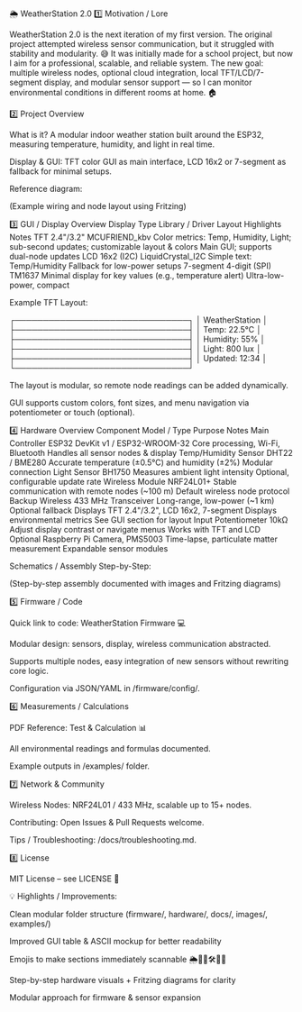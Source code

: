 🌦 WeatherStation 2.0
1️⃣ Motivation / Lore

WeatherStation 2.0 is the next iteration of my first version.
The original project attempted wireless sensor communication, but it struggled with stability and modularity. 😅
It was initially made for a school project, but now I aim for a professional, scalable, and reliable system.
The new goal: multiple wireless nodes, optional cloud integration, local TFT/LCD/7-segment display, and modular sensor support — so I can monitor environmental conditions in different rooms at home. 🏠

2️⃣ Project Overview

What is it?
A modular indoor weather station built around the ESP32, measuring temperature, humidity, and light in real time.

Display & GUI: TFT color GUI as main interface, LCD 16x2 or 7-segment as fallback for minimal setups.

Reference diagram:


(Example wiring and node layout using Fritzing)

3️⃣ GUI / Display Overview
Display Type	Library / Driver	Layout Highlights	Notes
TFT 2.4"/3.2"	MCUFRIEND_kbv	Color metrics: Temp, Humidity, Light; sub-second updates; customizable layout & colors	Main GUI; supports dual-node updates
LCD 16x2 (I2C)	LiquidCrystal_I2C	Simple text: Temp/Humidity	Fallback for low-power setups
7-segment 4-digit (SPI)	TM1637	Minimal display for key values (e.g., temperature alert)	Ultra-low-power, compact

Example TFT Layout:

┌───────────────────────────────┐
│       WeatherStation          │
├───────────────────────────────┤
│ Temp:    22.5°C               │
├───────────────────────────────┤
│ Humidity: 55%                 │
├───────────────────────────────┤
│ Light:   800 lux              │
├───────────────────────────────┤
│ Updated: 12:34                │
└───────────────────────────────┘


The layout is modular, so remote node readings can be added dynamically.

GUI supports custom colors, font sizes, and menu navigation via potentiometer or touch (optional).

4️⃣ Hardware Overview
Component	Model / Type	Purpose	Notes
Main Controller	ESP32 DevKit v1 / ESP32-WROOM-32	Core processing, Wi-Fi, Bluetooth	Handles all sensor nodes & display
Temp/Humidity Sensor	DHT22 / BME280	Accurate temperature (±0.5°C) and humidity (±2%)	Modular connection
Light Sensor	BH1750	Measures ambient light intensity	Optional, configurable update rate
Wireless Module	NRF24L01+	Stable communication with remote nodes (~100 m)	Default wireless node protocol
Backup Wireless	433 MHz Transceiver	Long-range, low-power (~1 km)	Optional fallback
Displays	TFT 2.4"/3.2", LCD 16x2, 7-segment	Displays environmental metrics	See GUI section for layout
Input	Potentiometer 10kΩ	Adjust display contrast or navigate menus	Works with TFT and LCD
Optional	Raspberry Pi Camera, PMS5003	Time-lapse, particulate matter measurement	Expandable sensor modules

Schematics / Assembly Step-by-Step:


(Step-by-step assembly documented with images and Fritzing diagrams)

5️⃣ Firmware / Code

Quick link to code: WeatherStation Firmware
 💻

Modular design: sensors, display, wireless communication abstracted.

Supports multiple nodes, easy integration of new sensors without rewriting core logic.

Configuration via JSON/YAML in /firmware/config/.

6️⃣ Measurements / Calculations

PDF Reference: Test & Calculation
 📊

All environmental readings and formulas documented.

Example outputs in /examples/ folder.

7️⃣ Network & Community

Wireless Nodes: NRF24L01 / 433 MHz, scalable up to 15+ nodes.

Contributing: Open Issues & Pull Requests welcome.

Tips / Troubleshooting: /docs/troubleshooting.md.

8️⃣ License

MIT License – see LICENSE
 📜

💡 Highlights / Improvements:

Clean modular folder structure (firmware/, hardware/, docs/, images/, examples/)

Improved GUI table & ASCII mockup for better readability

Emojis to make sections immediately scannable 🌦📌🚀🛠️🎉🤝

Step-by-step hardware visuals + Fritzing diagrams for clarity

Modular approach for firmware & sensor expansion
